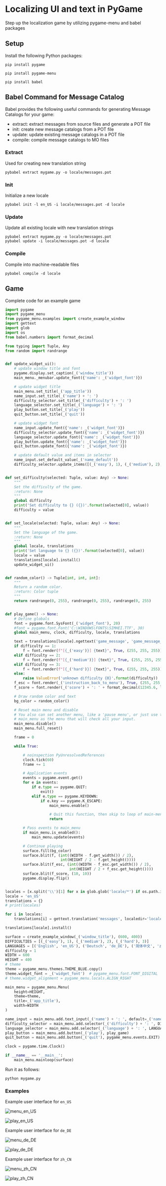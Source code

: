 # Localizing UI and text in PyGame
Step up the localization game by utilizing pygame-menu and babel packages

## Setup
Install the following Python packages:

    pip install pygame

    pip install pygame-menu

    pip install babel

## Babel Command for Message Catalog
Babel provides the following useful commands for generating Message Catalogs for your game:
* extract: extract messages from source files and generate a POT file
* init: create new message catalogs from a POT file
* update: update existing message catalogs in a POT file
* compile: compile message catalogs to MO files

### Extract
Used for creating new translation string

    pybabel extract mygame.py -o locale/messages.pot

### Init
Initialize a new locale

    pybabel init -l en_US -i locale/messages.pot -d locale

### Update
Update all existing locale with new translation strings

    pybabel extract mygame.py -o locale/messages.pot
    pybabel update -i locale/messages.pot -d locale

### Compile
Compile into machine-readable files

    pybabel compile -d locale

## Game
Complete code for an example game

```python
import pygame
import pygame_menu
from pygame_menu.examples import create_example_window
import gettext
import glob
import os
from babel.numbers import format_decimal

from typing import Tuple, Any
from random import randrange


def update_widget_ui():
    # update window title and font
    pygame.display.set_caption(_('window_title'))
    main_menu._menubar.update_font({'name': _('widget_font')})

    # update widget title
    main_menu.set_title(_('app_title'))
    name_input.set_title(_('name') + ': ')
    difficulty_selector.set_title(_('difficulty') + ': ')
    language_selector.set_title(_('language') + ': ')
    play_button.set_title(_('play'))
    quit_button.set_title(_('quit'))

    # update widget font
    name_input.update_font({'name': _('widget_font')})
    difficulty_selector.update_font({'name': _('widget_font')})
    language_selector.update_font({'name': _('widget_font')})
    play_button.update_font({'name': _('widget_font')})
    quit_button.update_font({'name': _('widget_font')})

    # update default value and items in selector
    name_input.set_default_value(_('name_default'))
    difficulty_selector.update_items([(_('easy'), 1), (_('medium'), 2), (_('hard'), 3)])


def set_difficulty(selected: Tuple, value: Any) -> None:
    """
    Set the difficulty of the game.
    :return: None
    """
    global difficulty
    print('Set difficulty to {} ({})'.format(selected[0], value))
    difficulty = value


def set_locale(selected: Tuple, value: Any) -> None:
    """
    Set the language of the game.
    :return: None
    """
    global locale, translations
    print('Set language to {} ({})'.format(selected[0], value))
    locale = value
    translations[locale].install()
    update_widget_ui()


def random_color() -> Tuple[int, int, int]:
    """
    Return a random color.
    :return: Color tuple
    """
    return randrange(0, 255), randrange(0, 255), randrange(0, 255)


def play_game() -> None:
    # Define globals
    font = pygame.font.SysFont(_('widget_font'), 20)
    #font = pygame.font.Font('C:\WINDOWS\FONTS\SIMHEI.TTF', 30)
    global main_menu, clock, difficulty, locale, translations

    text = translations[locale].ngettext('game_message', 'game_message_plural', difficulty) % (difficulty)
    if difficulty == 1:
        f = font.render(f"[{_('easy')}] {text}", True, (255, 255, 255))
    elif difficulty == 2:
        f = font.render(f"[{_('medium')}] {text}", True, (255, 255, 255))
    elif difficulty == 3:
        f = font.render(f"[{_('hard')}] {text}", True, (255, 255, 255))
    else:
        raise ValueError('unknown difficulty {0}'.format(difficulty))
    f_esc = font.render(_('instruction_back_to_menu'), True, (255, 255, 255))
    f_score = font.render(_('score') + ': ' + format_decimal(12345.6, locale=locale), True, (255, 255, 255))

    # Draw random color and text
    bg_color = random_color()

    # Reset main menu and disable
    # You also can set another menu, like a 'pause menu', or just use the same
    # main_menu as the menu that will check all your input.
    main_menu.disable()
    main_menu.full_reset()

    frame = 0

    while True:

        # noinspection PyUnresolvedReferences
        clock.tick(60)
        frame += 1

        # Application events
        events = pygame.event.get()
        for e in events:
            if e.type == pygame.QUIT:
                exit()
            elif e.type == pygame.KEYDOWN:
                if e.key == pygame.K_ESCAPE:
                    main_menu.enable()

                    # Quit this function, then skip to loop of main-menu on line 256
                    return

        # Pass events to main_menu
        if main_menu.is_enabled():
            main_menu.update(events)

        # Continue playing
        surface.fill(bg_color)
        surface.blit(f, (int((WIDTH - f.get_width()) / 2),
                         int(HEIGHT / 2 - f.get_height())))
        surface.blit(f_esc, (int((WIDTH - f_esc.get_width()) / 2),
                             int(HEIGHT / 2 + f_esc.get_height())))
        surface.blit(f_score, (10, 10))
        pygame.display.flip()


locales = [x.split('\\')[1] for x in glob.glob('locale/*') if os.path.isdir(x)]
locale = 'en_US'
translations = {}
# print(locales)

for i in locales:
    translations[i] = gettext.translation('messages', localedir='locale', languages=[i])

translations[locale].install()

surface = create_example_window(_('window_title'), (600, 400))
DIFFICULTIES = [(_('easy'), 1), (_('medium'), 2), (_('hard'), 3)]
LANGUAGES = [('English', 'en_US'), ('Deutsch', 'de_DE'), ('简体中文', 'zh_CN')]
difficulty = 1
WIDTH = 600
HEIGHT = 400
# theme
theme = pygame_menu.themes.THEME_BLUE.copy()
theme.widget_font = _('widget_font')  # pygame_menu.font.FONT_DIGITAL
# theme.widget_alignment = pygame_menu.locals.ALIGN_RIGHT

main_menu = pygame_menu.Menu(
    height=HEIGHT,
    theme=theme,
    title=_('app_title'),
    width=WIDTH
)

name_input = main_menu.add.text_input(_('name') + ': ', default=_('name_default'), maxchar=10)
difficulty_selector = main_menu.add.selector(_('difficulty') + ': ', DIFFICULTIES, onchange=set_difficulty)
language_selector = main_menu.add.selector(_('language') + ': ', LANGUAGES, onchange=set_locale)
play_button = main_menu.add.button(_('play'), play_game)
quit_button = main_menu.add.button(_('quit'), pygame_menu.events.EXIT)

clock = pygame.time.Clock()

if __name__ == '__main__':
    main_menu.mainloop(surface)
```

Run it as follows:

    python mygame.py

### Examples

Example user interface for `en_US`

![menu_en_US](./menu_en_US.png)

![play_en_US](./play_en_US.png)

Example user interface for `de_DE`

![menu_de_DE](./menu_de_DE.png)

![play_de_DE](./play_de_DE.png)

Example user interface for `zh_CN`

![menu_zh_CN](./menu_zh_CN.png)

![play_zh_CN](./play_zh_CN.png)

